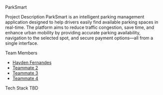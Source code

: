 ParkSmart

Project Description
ParkSmart is an intelligent parking management application designed to help drivers easily find available parking spaces in real-time. The platform aims to reduce traffic congestion, save time, and enhance urban mobility by providing accurate parking availability, navigation to the selected spot, and secure payment options—all from a single interface.

 Team Members
- [Hayden Fernandes](https://github.com/haydenfernandes31)
- [Teammate 2](https://github.com/username2)
- [Teammate 3](https://github.com/username3)
- [Teammate 4](https://github.com/username4)

Tech Stack
TBD


